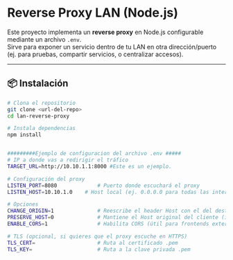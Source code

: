 # Reverse Proxy LAN (Node.js)

Este proyecto implementa un **reverse proxy** en Node.js configurable mediante un archivo `.env`.  
Sirve para exponer un servicio dentro de tu LAN en otra dirección/puerto (ej. para pruebas, compartir servicios, o centralizar accesos).

---

## 📦 Instalación

```bash
# Clona el repositorio
git clone <url-del-repo>
cd lan-reverse-proxy

# Instala dependencias
npm install


#########Ejemplo de configuracion del archivo .env #####
# IP a donde vas a redirigir el tráfico
TARGET_URL=http://10.10.1.1:8000 #Este es un ejemplo.

# Configuración del proxy
LISTEN_PORT=8080             # Puerto donde escuchará el proxy
LISTEN_HOST=10.10.1.0    # Host local (ej. 0.0.0.0 para todas las interfaces)

# Opciones
CHANGE_ORIGIN=1              # Reescribe el header Host con el del destino
PRESERVE_HOST=0              # Mantiene el Host original del cliente (ignora CHANGE_ORIGIN)
ENABLE_CORS=1                # Habilita CORS (útil para frontends externos)

# TLS (opcional, si quieres que el proxy escuche en HTTPS)
TLS_CERT=                    # Ruta al certificado .pem
TLS_KEY=                     # Ruta a la clave privada .pem